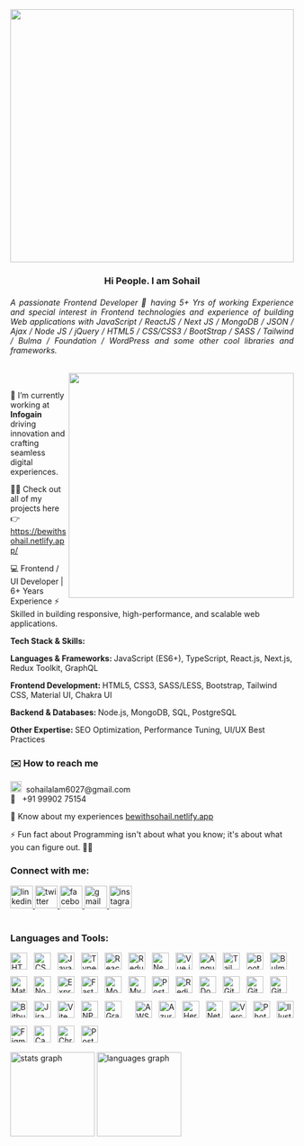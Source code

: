 <img src="https://bewithsohail.netlify.app/assets/img/md_sohail_alam.jpg" height="450" align="center" width=100% style="object-fit:contain;">
<h3 align="center">Hi People. I am Sohail</h3>
<h6 align="justify">A passionate Frontend Developer 🚀 having 5+ Yrs of working Experience and special interest in Frontend technologies and experience of building Web applications with JavaScript / ReactJS / Next JS / MongoDB / JSON / Ajax / Node JS / jQuery / HTML5 / CSS/CSS3 / BootStrap / SASS / Tailwind / Bulma / Foundation / WordPress and some other cool libraries and frameworks.</h6>
<img src="https://miro.medium.com/max/1360/0*7Q3yvSIv_t0ioJ-Z.gif" align="right" width=400>
</p>
<br />
<p> 🔭 I’m currently working at <b> Infogain  </b>  <br> driving innovation and crafting seamless digital experiences.</p>

<p>👨‍💻 Check out all of my projects here 👉 <a href="https://bewithsohail.netlify.app/" target="_blank"> https://bewithsohail.netlify.app/ </a> </p>
<p> 💻 Frontend / UI Developer | 6+ Years Experience
⚡ Skilled in building responsive, high-performance, and scalable web applications.

<strong> Tech Stack & Skills: </strong>

<b> Languages & Frameworks:  </b> JavaScript (ES6+), TypeScript, React.js, Next.js, Redux Toolkit, GraphQL

<b> Frontend Development: </b> HTML5, CSS3, SASS/LESS, Bootstrap, Tailwind CSS, Material UI, Chakra UI

<b> Backend & Databases: </b> Node.js, MongoDB, SQL, PostgreSQL

<b>Other Expertise: </b> SEO Optimization, Performance Tuning, UI/UX Best Practices</p>

<h3>✉️ How to reach me</h3>
<ul style="list-style: none; padding: 0; margin: 0;">
  <li>
    <a href="mailto:sohailalam6027@gmail.com" target="_blank" style="text-decoration: none; color: inherit;">
      <img src="https://cdn.jsdelivr.net/gh/simple-icons/simple-icons/icons/gmail.svg" width="20" height="20" alt="Email" />
      &nbsp;sohailalam6027@gmail.com
    </a>
  </li>
  <li>
    <a href="tel:+919990275154" target="_blank" style="text-decoration: none; color: inherit;">
      📱 &nbsp; +91 99902 75154
    </a>
  </li>
</ul>

<p>📄 Know about my experiences <a href="https://bewithsohail.netlify.app/" target="_blank"> bewithsohail.netlify.app </a> </p>
<p> ⚡ Fun fact about Programming isn't about what you know; it's about what you can figure out. 👨‍💻
</p>
<h3 align="left">Connect with me:</h3>
<div align="left">
    <a href="https://www.linkedin.com/in/md-sohail-alam-547513243/" target="_blank">
        <img src="https://img.shields.io/static/v1?message=LinkedIn&logo=linkedin&label=&color=0077B5&logoColor=white&labelColor=&style=for-the-badge" height="40" alt="linkedin logo"  />
    </a>
<a href="https://twitter.com/@its_sohailalam" target="_blank">
  <img src="https://img.shields.io/static/v1?message=Twitch&logo=twitch&label=&color=9146FF&logoColor=white&labelColor=&style=for-the-badge" height="40" alt="twitter logo"  />
</a>
<a href="https://www.facebook.com/sohailalam6027" target="_blank">
   <img src="https://img.shields.io/static/v1?message=Facebook&logo=facebook&label=&color=1877F2&logoColor=white&labelColor=&style=for-the-badge" height="40" alt="facebook logo"  />
</a>
<a href="mailto:sohailalam6027@gmail.com" class="email" title="Email" target="_blank">
  <img src="https://img.shields.io/static/v1?message=Gmail&logo=gmail&label=&color=D14836&logoColor=white&labelColor=&style=for-the-badge" height="40" alt="gmail logo"  />
</a>
  <img src="https://img.shields.io/static/v1?message=Instagram&logo=instagram&label=&color=E4405F&logoColor=white&labelColor=&style=for-the-badge" height="40" alt="instagram logo"  />
</div>
<br>
<h3 align="left">Languages and Tools:</h3>
<div align="left" style="display: flex; flex-wrap: wrap; gap: 12px; align-items: center;">

   <a href="https://developer.mozilla.org/en-US/docs/Web/HTML" target="_blank" rel="noreferrer" style="text-decoration: none;">
      <img src="https://cdn.jsdelivr.net/gh/devicons/devicon/icons/html5/html5-original.svg"
         width="30" height="30" alt="HTML5" />
   </a>
   <a href="https://developer.mozilla.org/en-US/docs/Web/CSS" target="_blank" rel="noreferrer" style="text-decoration: none;">
      <img src="https://cdn.jsdelivr.net/gh/devicons/devicon/icons/css3/css3-original.svg"
         width="30" height="30" alt="CSS3" />
   </a>
   <a href="https://developer.mozilla.org/en-US/docs/Web/JavaScript" target="_blank" rel="noreferrer" style="text-decoration: none;">
      <img src="https://cdn.jsdelivr.net/gh/devicons/devicon/icons/javascript/javascript-original.svg"
         width="30" height="30" alt="JavaScript" />
   </a>
   <a href="https://www.typescriptlang.org/" target="_blank" rel="noreferrer" style="text-decoration: none;">
      <img src="https://cdn.jsdelivr.net/gh/devicons/devicon/icons/typescript/typescript-original.svg"
         width="30" height="30" alt="TypeScript" />
   </a>
   <a href="https://react.dev/" target="_blank" rel="noreferrer" style="text-decoration: none;">
      <img src="https://cdn.jsdelivr.net/gh/devicons/devicon/icons/react/react-original.svg"
         width="30" height="30" alt="React" />
   </a>
   <a href="https://redux.js.org/" target="_blank" rel="noreferrer" style="text-decoration: none;">
      <img src="https://cdn.jsdelivr.net/gh/devicons/devicon/icons/redux/redux-original.svg"
         width="30" height="30" alt="Redux" />
   </a>
   <a href="https://nextjs.org/" target="_blank" rel="noreferrer" style="text-decoration: none;">
      <img src="https://cdn.jsdelivr.net/gh/devicons/devicon/icons/nextjs/nextjs-original.svg"
         width="30" height="30" alt="Next.js" />
   </a>
   <a href="https://vuejs.org/" target="_blank" rel="noreferrer" style="text-decoration: none;">
      <img src="https://cdn.jsdelivr.net/gh/devicons/devicon/icons/vuejs/vuejs-original.svg"
         width="30" height="30" alt="Vue.js" />
   </a>
   <a href="https://angular.io/" target="_blank" rel="noreferrer" style="text-decoration: none;">
      <img src="https://cdn.jsdelivr.net/gh/devicons/devicon/icons/angularjs/angularjs-original.svg"
         width="30" height="30" alt="Angular" />
   </a>

   <!-- Styling -->
   <a href="https://tailwindcss.com/" target="_blank" rel="noreferrer" style="text-decoration: none;">
      <img src="https://skillicons.dev/icons?i=tailwind" width="30" height="30" alt="Tailwind CSS" />
   </a>
   <a href="https://getbootstrap.com/" target="_blank" rel="noreferrer" style="text-decoration: none;">
      <img src="https://cdn.jsdelivr.net/gh/devicons/devicon/icons/bootstrap/bootstrap-original.svg"
         width="30" height="30" alt="Bootstrap" />
   </a>
   <a href="https://bulma.io/" target="_blank" rel="noreferrer" style="text-decoration: none;">
      <img src="https://cdn.jsdelivr.net/gh/devicons/devicon/icons/bulma/bulma-plain.svg" width="30"
         height="30" alt="Bulma" />
   </a>
   <a href="https://mui.com/" target="_blank" rel="noreferrer" style="text-decoration: none;">
      <img src="https://cdn.jsdelivr.net/gh/devicons/devicon/icons/materialui/materialui-original.svg"
         width="30" height="30" alt="Material UI" />
   </a>

   <!-- Backend & Database -->
   <a href="https://nodejs.org/" target="_blank" rel="noreferrer" style="text-decoration: none;">
      <img src="https://cdn.jsdelivr.net/gh/devicons/devicon/icons/nodejs/nodejs-original.svg"
         width="30" height="30" alt="Node.js" />
   </a>
   <a href="https://expressjs.com/" target="_blank" rel="noreferrer" style="text-decoration: none;">
      <img src="https://cdn.jsdelivr.net/gh/devicons/devicon/icons/express/express-original.svg"
         width="30" height="30" alt="Express.js" />
   </a>
   <a href="https://fastapi.tiangolo.com/" target="_blank" rel="noreferrer" style="text-decoration: none;">
      <img src="https://cdn.jsdelivr.net/gh/devicons/devicon/icons/fastapi/fastapi-original.svg"
         width="30" height="30" alt="FastAPI" />
   </a>
   <a href="https://www.mongodb.com/" target="_blank" rel="noreferrer" style="text-decoration: none;">
      <img src="https://cdn.jsdelivr.net/gh/devicons/devicon/icons/mongodb/mongodb-original.svg"
         width="30" height="30" alt="MongoDB" />
   </a>
   <a href="https://www.mysql.com/" target="_blank" rel="noreferrer" style="text-decoration: none;">
      <img src="https://cdn.jsdelivr.net/gh/devicons/devicon/icons/mysql/mysql-original.svg"
         width="30" height="30" alt="MySQL" />
   </a>
   <a href="https://www.postgresql.org/" target="_blank" rel="noreferrer" style="text-decoration: none;">
      <img src="https://cdn.jsdelivr.net/gh/devicons/devicon/icons/postgresql/postgresql-original.svg"
         width="30" height="30" alt="PostgreSQL" />
   </a>
   <a href="https://redis.io/" target="_blank" rel="noreferrer" style="text-decoration: none;">
      <img src="https://cdn.jsdelivr.net/gh/devicons/devicon/icons/redis/redis-original.svg"
         width="30" height="30" alt="Redis" />
   </a>

   <!-- Tools & DevOps -->
   <a href="https://www.docker.com/" target="_blank" rel="noreferrer" style="text-decoration: none;">
      <img src="https://cdn.jsdelivr.net/gh/devicons/devicon/icons/docker/docker-original.svg"
         width="30" height="30" alt="Docker" />
   </a>
   <a href="https://git-scm.com/" target="_blank" rel="noreferrer" style="text-decoration: none;">
      <img src="https://cdn.jsdelivr.net/gh/devicons/devicon/icons/git/git-original.svg" width="30"
         height="30" alt="Git" />
   </a>
   <a href="https://github.com/" target="_blank" rel="noreferrer" style="text-decoration: none;">
      <img src="https://cdn.jsdelivr.net/gh/devicons/devicon/icons/github/github-original.svg"
         width="30" height="30" alt="GitHub" />
   </a>
   <a href="https://about.gitlab.com/" target="_blank" rel="noreferrer" style="text-decoration: none;">
      <img src="https://cdn.jsdelivr.net/gh/devicons/devicon/icons/gitlab/gitlab-original.svg"
         width="30" height="30" alt="GitLab" />
   </a>
   <a href="https://bitbucket.org/" target="_blank" rel="noreferrer" style="text-decoration: none;">
      <img src="https://cdn.jsdelivr.net/gh/devicons/devicon/icons/bitbucket/bitbucket-original.svg"
         width="30" height="30" alt="Bitbucket" />
   </a>
   <a href="https://www.atlassian.com/software/jira" target="_blank" rel="noreferrer" style="text-decoration: none;">
      <img src="https://cdn.jsdelivr.net/gh/devicons/devicon/icons/jira/jira-original.svg"
         width="30" height="30" alt="Jira" />
   </a>
   <a href="https://vitejs.dev/" target="_blank" rel="noreferrer" style="text-decoration: none;">
      <img src="https://skillicons.dev/icons?i=vite" width="30" height="30" alt="Vite" />
   </a>
   <a href="https://www.npmjs.com/" target="_blank" rel="noreferrer" style="text-decoration: none;">
      <img src="https://cdn.jsdelivr.net/gh/devicons/devicon/icons/npm/npm-original-wordmark.svg"
         width="30" height="30" alt="NPM" />
   </a>
   <a href="https://graphql.org/" target="_blank" rel="noreferrer" style="text-decoration: none;">
      <img src="https://cdn.jsdelivr.net/gh/devicons/devicon/icons/graphql/graphql-plain.svg"
         width="30" height="30" alt="GraphQL" />
   </a>
<br>
<br>

   <!-- Cloud & Deployment -->
   <a href="https://aws.amazon.com/" target="_blank" rel="noreferrer" style="text-decoration: none;">
      <img src="https://skillicons.dev/icons?i=aws" width="30" height="30" alt="AWS" />
   </a>
   <a href="https://azure.microsoft.com/" target="_blank" rel="noreferrer" style="text-decoration: none;">
      <img src="https://skillicons.dev/icons?i=azure" width="30" height="30" alt="Azure" />
   </a>
   <a href="https://www.heroku.com/" target="_blank" rel="noreferrer" style="text-decoration: none;">
      <img src="https://skillicons.dev/icons?i=heroku" width="30" height="30" alt="Heroku" />
   </a>
   <a href="https://www.netlify.com/" target="_blank" rel="noreferrer" style="text-decoration: none;">
      <img src="https://skillicons.dev/icons?i=netlify" width="30" height="30" alt="Netlify" />
   </a>
   <a href="https://vercel.com/" target="_blank" rel="noreferrer" style="text-decoration: none;">
      <img src="https://skillicons.dev/icons?i=vercel" width="30" height="30" alt="Vercel" />
   </a>

   <!-- Design & Tools -->
   <a href="https://www.adobe.com/products/photoshop.html" target="_blank" rel="noreferrer" style="text-decoration: none;">
      <img src="https://cdn.jsdelivr.net/gh/devicons/devicon/icons/photoshop/photoshop-plain.svg"
         width="30" height="30" alt="Photoshop" />
   </a>
   <a href="https://www.adobe.com/products/illustrator.html" target="_blank" rel="noreferrer" style="text-decoration: none;">
      <img src="https://cdn.jsdelivr.net/gh/devicons/devicon/icons/illustrator/illustrator-plain.svg"
         width="30" height="30" alt="Illustrator" />
   </a>
   <a href="https://www.figma.com/" target="_blank" rel="noreferrer" style="text-decoration: none;">
      <img src="https://cdn.jsdelivr.net/gh/devicons/devicon/icons/figma/figma-original.svg"
         width="30" height="30" alt="Figma" />
   </a>
   <a href="https://www.canva.com/" target="_blank" rel="noreferrer" style="text-decoration: none;">
      <img src="https://cdn.jsdelivr.net/gh/devicons/devicon/icons/canva/canva-original.svg"
         width="30" height="30" alt="Canva" />
   </a>
   <a href="https://developer.chrome.com/docs/devtools/" target="_blank" rel="noreferrer" style="text-decoration: none;">
      <img src="https://cdn.jsdelivr.net/gh/devicons/devicon/icons/chrome/chrome-original.svg"
         width="30" height="30" alt="Chrome DevTools" />
   </a>
   <a href="https://www.postman.com/" target="_blank" rel="noreferrer" style="text-decoration: none;">
      <img src="https://www.vectorlogo.zone/logos/getpostman/getpostman-icon.svg" width="30"
         height="30" alt="Postman" />
   </a>
</div>
<br>

<div align="left">
  <img src="https://github-readme-stats.vercel.app/api?username=BeWithSohail&hide_title=false&hide_rank=false&show_icons=true&include_all_commits=true&count_private=true&disable_animations=false&theme=dracula&locale=en&hide_border=false&order=1" height="150" alt="stats graph"  />
  <img src="https://github-readme-stats.vercel.app/api/top-langs?username=BeWithSohail&locale=en&hide_title=false&layout=compact&card_width=320&langs_count=10&theme=radical&hide_border=false&order=2" height="150" alt="languages graph"  />
</div>
